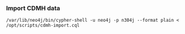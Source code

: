 ### Import CDMH data

```
/var/lib/neo4j/bin/cypher-shell -u neo4j -p n304j --format plain < /opt/scripts/cdmh-import.cql 
```